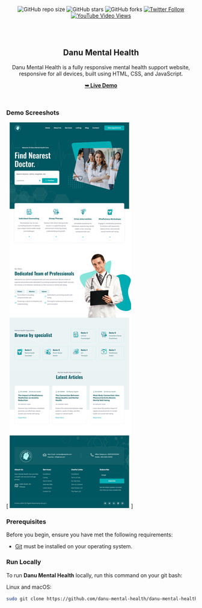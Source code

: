 <div align="center">

  ![GitHub repo size](https://img.shields.io/github/repo-size/danu-mental-health/danu-mental-health)
  ![GitHub stars](https://img.shields.io/github/stars/danu-mental-health/danu-mental-health?style=social)
  ![GitHub forks](https://img.shields.io/github/forks/danu-mental-health/danu-mental-health?style=social)
  [![Twitter Follow](https://img.shields.io/twitter/follow/danu-mental-health?style=social)](https://twitter.com/intent/follow?screen_name=danu-mental-health)
  [![YouTube Video Views](https://img.shields.io/youtube/views/your-youtube-video-id?style=social)](https://youtu.be/your-youtube-video-id)

  <br />
  <br />

  <h2 align="center">Danu Mental Health</h2>

  Danu Mental Health is a fully responsive mental health support website, <br />responsive for all devices, built using HTML, CSS, and JavaScript.

  <a href="https://bezawitedilu.github.io/Danu-Mental-Health/"><strong>➥ Live Demo</strong></a>

</div>

<br />

### Demo Screeshots
[
![Danu Mental Health Desktop Demo](./Danu_Screenshot.jpg "Desktop Demo")]
### Prerequisites

Before you begin, ensure you have met the following requirements:

* [Git](https://git-scm.com/downloads "Download Git") must be installed on your operating system.

### Run Locally

To run **Danu Mental Health** locally, run this command on your git bash:

Linux and macOS:

```bash
sudo git clone https://github.com/danu-mental-health/danu-mental-health.git
